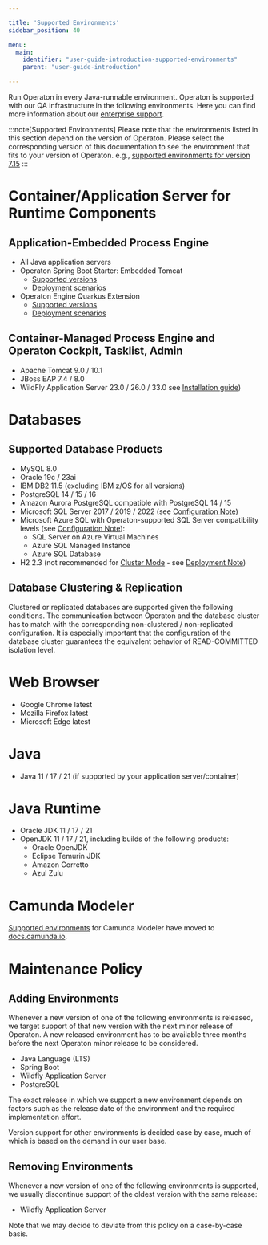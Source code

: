 ```yaml
---

title: 'Supported Environments'
sidebar_position: 40

menu:
  main:
    identifier: "user-guide-introduction-supported-environments"
    parent: "user-guide-introduction"

---
```



Run Operaton in every Java-runnable environment. Operaton is supported with our QA infrastructure in the following environments. Here you can find more information about our [enterprise support](http://camunda.com/platform-7/editions/).

:::note[Supported Environments]
  Please note that the environments listed in this section depend on the version of Operaton. Please select the corresponding version of this documentation to see the environment that fits to your version of Operaton. e.g., [supported environments for version 7.15](http://docs.camunda.org/7.15/guides/user-guide/#introduction-supported-environments)
:::


# Container/Application Server for Runtime Components

## Application-Embedded Process Engine

* All Java application servers
* Operaton Spring Boot Starter: Embedded Tomcat
  * [Supported versions](../user-guide/spring-boot-integration/version-compatibility.md)
  * [Deployment scenarios](../user-guide/spring-boot-integration/index.md#supported-deployment-scenarios)
* Operaton Engine Quarkus Extension
  * [Supported versions](../user-guide/quarkus-integration/version-compatibility.md)
  * [Deployment scenarios](../user-guide/quarkus-integration/index.md#supported-deployment-scenarios)

## Container-Managed Process Engine and Operaton Cockpit, Tasklist, Admin

* Apache Tomcat 9.0 / 10.1
* JBoss EAP 7.4 / 8.0
* WildFly Application Server 23.0 / 26.0 / 33.0
  see [Installation guide](../installation/full/was/index.md))

# Databases

## Supported Database Products

* MySQL  8.0
* Oracle 19c / 23ai
* IBM DB2 11.5 (excluding IBM z/OS for all versions)
* PostgreSQL 14 / 15 / 16
* Amazon Aurora PostgreSQL compatible with PostgreSQL 14 / 15
* Microsoft SQL Server 2017 / 2019 / 2022 (see [Configuration Note](../user-guide/process-engine/database/mssql-configuration.md))
* Microsoft Azure SQL with Operaton-supported SQL Server compatibility levels
  (see [Configuration Note](../user-guide/process-engine/database/mssql-configuration.md#azure-sql-compatibility-levels-supported-by-camunda)):
  * SQL Server on Azure Virtual Machines
  * Azure SQL Managed Instance
  * Azure SQL Database
* H2 2.3 (not recommended for [Cluster Mode](./architecture.md#clustering-model) - see [Deployment Note](../user-guide/process-engine/deployments.md))

## Database Clustering & Replication

Clustered or replicated databases are supported given the following conditions. The communication between Operaton and the database cluster has to match with the corresponding non-clustered / non-replicated configuration. It is especially important that the configuration of the database cluster guarantees the equivalent behavior of READ-COMMITTED isolation level.


# Web Browser

* Google Chrome latest
* Mozilla Firefox latest
* Microsoft Edge latest


# Java

* Java 11 / 17 / 21 (if supported by your application server/container)


# Java Runtime

* Oracle JDK 11 / 17 / 21
* OpenJDK 11 / 17 / 21, including builds of the following products:
  * Oracle OpenJDK
  * Eclipse Temurin JDK
  * Amazon Corretto
  * Azul Zulu

# Camunda Modeler

[Supported environments](https://docs.camunda.io/docs/reference/supported-environments/#camunda-modeler) for Camunda Modeler have moved to [docs.camunda.io](https://docs.camunda.io/).

# Maintenance Policy

## Adding Environments

Whenever a new version of one of the following environments is released, we target support of that new version with the next minor release of Operaton. A new released environment has to be available three months before the next Operaton minor release to be considered.

* Java Language (LTS)
* Spring Boot
* Wildfly Application Server
* PostgreSQL

The exact release in which we support a new environment depends on factors such as the release date of the environment and the required implementation effort.

Version support for other environments is decided case by case, much of which is based on the demand in our user base.

## Removing Environments

Whenever a new version of one of the following environments is supported, we usually discontinue support of the oldest version with the same release:

* Wildfly Application Server

Note that we may decide to deviate from this policy on a case-by-case basis.
